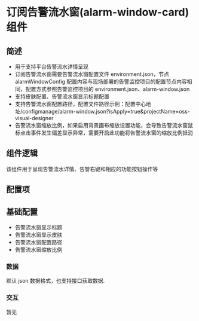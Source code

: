 

# 订阅告警流水窗(alarm-window-card) 组件

## 简述

-   用于支持平台告警流水详情呈现
-   订阅告警流水窗需要告警流水窗配置文件 environment.json，节点 alarmWindowConfig 配置内容与现场部署的告警监控项目的配置节点内容相同，配置方式参照告警监控项目的 environment.json、alarm-window.json
-   支持皮肤配置、告警流水窗显示标题配置
-   支持告警流水窗配置路径，配置文件路径示例：配置中心地址/configmanage/alarm-window.json?isApply=true&projectName=oss-visual-designer
-   告警流水窗缩放比例，如果启用背景画布缩放设置功能，会导致告警流水窗鼠标点击事件发生偏差显示异常，需要开启此功能将告警流水窗的缩放比例抵消

## 组件逻辑

该组件用于呈现告警流水详情、告警右键和相应的功能按钮操作等

## 配置项

## 基础配置

-   告警流水窗显示标题
-   告警流水窗显示皮肤
-   告警流水窗配置路径
-   告警流水窗缩放比例

### 数据

默认 json 数据格式，也支持接口获取数据.

### 交互

暂无
